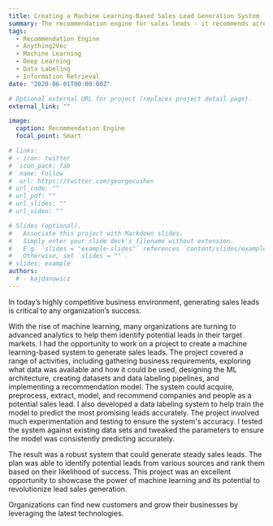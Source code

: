 ```yaml
---
title: Creating a Machine Learning-Based Sales Lead Generation System
summary: The recommendation engine for sales leads - it recommends across almost all companies globally (10M+ companies).
tags:
  - Recommendation Engine
  - Anything2Vec
  - Machine Learning
  - Deep Learning
  - Data Labeling
  - Information Retrieval
date: "2020-06-01T00:00:00Z"

# Optional external URL for project (replaces project detail page).
external_link: ""

image:
  caption: Recommendation Engine
  focal_point: Smart

# links:
# - icon: twitter
#  icon_pack: fab
#  name: Follow
#  url: https://twitter.com/georgecushen
# url_code: ""
# url_pdf: ""
# url_slides: ""
# url_video: ""

# Slides (optional).
#   Associate this project with Markdown slides.
#   Simply enter your slide deck's filename without extension.
#   E.g. `slides = "example-slides"` references `content/slides/example-slides.md`.
#   Otherwise, set `slides = ""`.
# slides: example
authors:
  # - kajdanowicz
---
```


In today’s highly competitive business environment, generating sales leads is critical to any organization’s success.

With the rise of machine learning, many organizations are turning to advanced analytics to help them identify potential leads in their target markets. I had the opportunity to work on a project to create a machine learning-based system to generate sales leads. The project covered a range of activities, including gathering business requirements, exploring what data was available and how it could be used, designing the ML architecture, creating datasets and data labeling pipelines, and implementing a recommendation model. The system could acquire, preprocess, extract, model, and recommend companies and people as a potential sales lead. I also developed a data labeling system to help train the model to predict the most promising leads accurately. The project involved much experimentation and testing to ensure the system's accuracy. I tested the system against existing data sets and tweaked the parameters to ensure the model was consistently predicting accurately. 

The result was a robust system that could generate steady sales leads. The plan was able to identify potential leads from various sources and rank them based on their likelihood of success. This project was an excellent opportunity to showcase the power of machine learning and its potential to revolutionize lead sales generation.

Organizations can find new customers and grow their businesses by leveraging the latest technologies.

<!-- <p align="center">
  <img src="network.png">
</p> -->
